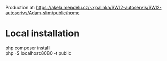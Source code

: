 Production at: https://akela.mendelu.cz/~xpalinka/SWI2-autoservis/SWI2-autoserivs/Adam-slim/public/home

# Local installation
php composer install \
php -S localhost:8080 -t public
